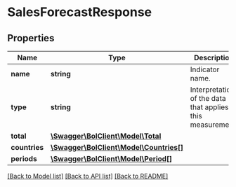 # SalesForecastResponse

## Properties
Name | Type | Description | Notes
------------ | ------------- | ------------- | -------------
**name** | **string** | Indicator name. | [optional] 
**type** | **string** | Interpretation of the data that applies to this measurement. | [optional] 
**total** | [**\Swagger\BolClient\Model\Total**](Total.md) |  | 
**countries** | [**\Swagger\BolClient\Model\Countries[]**](Countries.md) |  | 
**periods** | [**\Swagger\BolClient\Model\Period[]**](Period.md) |  | 

[[Back to Model list]](../README.md#documentation-for-models) [[Back to API list]](../README.md#documentation-for-api-endpoints) [[Back to README]](../README.md)


